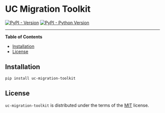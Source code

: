 # UC Migration Toolkit

[![PyPI - Version](https://img.shields.io/pypi/v/uc-migration-toolkit.svg)](https://pypi.org/project/uc-migration-toolkit)
[![PyPI - Python Version](https://img.shields.io/pypi/pyversions/uc-migration-toolkit.svg)](https://pypi.org/project/uc-migration-toolkit)

-----

**Table of Contents**

- [Installation](#installation)
- [License](#license)

## Installation

```console
pip install uc-migration-toolkit
```

## License

`uc-migration-toolkit` is distributed under the terms of the [MIT](https://spdx.org/licenses/MIT.html) license.
